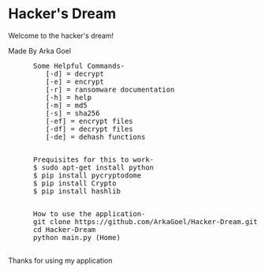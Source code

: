 <html>
  <body>
    <h1>Hacker's Dream</h1>
    <p>Welcome to the hacker's dream!</p>
    <p>Made By Arka Goel</p>
    <pre>
      Some Helpful Commands-
         [-d] = decrypt
         [-e] = encrypt
         [-r] = ransomware documentation 
         [-h] = help
         [-m] = md5
         [-s] = sha256
         [-ef] = encrypt files
         [-df] = decrypt files
         [-de] = dehash functions
    </pre>
    <pre>
      Prequisites for this to work- 
      $ sudo apt-get install python
      $ pip install pycryptodome
      $ pip install Crypto
      $ pip install hashlib
    </pre>
    <pre>
      How to use the application-
      git clone https://github.com/ArkaGoel/Hacker-Dream.git (To Use it)
      cd Hacker-Dream
      python main.py (Home)
    </pre>
  <p>Thanks for using my application</p>
  </body>
</html>
